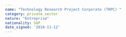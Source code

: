 ```yaml
---
name: "Technology Research Project Corporate (TRPC) "
category: private_sector
nature: "Entreprise"
nationality: SGP
date_signed: '2018-11-12'
---
```

    